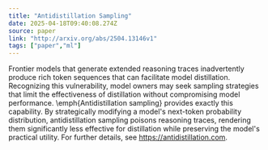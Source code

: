 ```yaml
---
title: "Antidistillation Sampling"
date: 2025-04-18T09:40:08.274Z
source: paper
link: "http://arxiv.org/abs/2504.13146v1"
tags: ["paper","ml"]
---
```

Frontier models that generate extended reasoning traces inadvertently produce
rich token sequences that can facilitate model distillation. Recognizing this
vulnerability, model owners may seek sampling strategies that limit the
effectiveness of distillation without compromising model performance.
\emph{Antidistillation sampling} provides exactly this capability. By
strategically modifying a model's next-token probability distribution,
antidistillation sampling poisons reasoning traces, rendering them
significantly less effective for distillation while preserving the model's
practical utility. For further details, see https://antidistillation.com.
